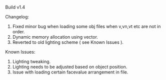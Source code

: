 Build v1.4

Changelog:

1. Fixed minor bug when loading some obj files when v,vn,vt etc are not in order.
2. Dynamic memory allocation using vector.
3. Reverted to old lighting scheme ( see Known Issues ).


Known Issues:

1. Lighting tweaking.
2. Lighting needs to be adjusted based on object position.
3. Issue with loading certain facevalue arrangement in file.

